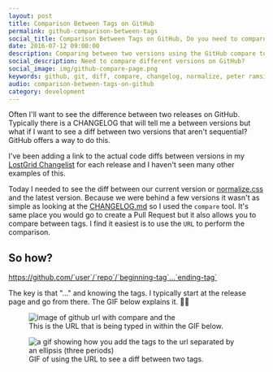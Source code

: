 ```yaml
---
layout: post
title: Comparison Between Tags on GitHub
permalink: github-comparison-between-tags
social_title: Comparison Between Tags on GitHub, Do you need to compare between two different tags?
date: 2016-07-12 09:00:00
description: Comparing between two versions using the GitHub compare tool
social_description: Need to compare different versions on GitHub?
social_image: img/github-compare-page.png
keywords: github, git, diff, compare, changelog, normalize, peter ramsing, tips
audio: comparison-between-tags-on-github
category: development
---
```


Often I'll want to see the difference between two releases on GitHub. Typically there is a CHANGELOG that will tell me a between versions but what if I want to see a diff between two versions that aren't sequential? GitHub offers a way to do this.

I've been adding a link to the actual code diffs between versions in my [LostGrid Changelist](https://github.com/peterramsing/lost/releases/tag/v7.0.3) for each release and I haven't seen many other examples of this.

Today I needed to see the diff between our current version or [normalize.css](https://github.com/necolas/normalize.css/) and the latest version. Because we were behind a few versions it wasn't as simple as looking at the [CHANGELOG.md](https://github.com/necolas/normalize.css/blob/master/CHANGELOG.md) so I used the `compare` tool. It's same place you would go to create a Pull Request but it also allows you to compare between tags. I find it easiest is to use the `URL` to perform the comparison.

## So how?

https://github.com/`user`/`repo`/`beginning-tag`...`ending-tag`

The key is that "..." and knowing the tags. I typically start at the release page and go from there. The GIF below explains it. 👍🏻

<figure>
  <img src="{{ site.baseurl }}/img/normalize-compare-url-closeup.png" class="image--full-width" alt="image of github url with compare and the ">
  <figcaption>This is the URL that is being typed in within the GIF below.</figcaption>
</figure>
<figure>
  <img src="{{ site.baseurl }}/img/normalize-compare.gif" class="image--full-width" alt="a gif showing how you add the tags to the url separated by an ellipsis (three periods)">
  <figcaption>GIF of using the URL to see a diff between two tags.</figcaption>
</figure>
